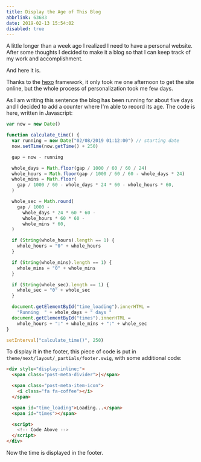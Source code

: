 ```yaml
---
title: Display the Age of This Blog
abbrlink: 63683
date: 2019-02-13 15:54:02
disabled: true
---
```


A little longer than a week ago I realized I need to have a personal website. After some thoughts I decided to make it a blog so that I can keep track of my work and accomplishment.

And here it is.

Thanks to the <a href="hexo.io">hexo</a> framework, it only took me one afternoon to get the site online, but the whole process of personalization took me few days.

As I am writing this sentence the blog has been running for about five days and I decided to add a counter where I'm able to record its age. The code is here, written in Javascript:

```javascript
var now = new Date()

function calculate_time() {
  var running = new Date("02/08/2019 01:12:00") // starting date
  now.setTime(now.getTime() + 250)

  gap = now - running

  whole_days = Math.floor(gap / 1000 / 60 / 60 / 24)
  whole_hours = Math.floor(gap / 1000 / 60 / 60 - whole_days * 24)
  whole_mins = Math.floor(
    gap / 1000 / 60 - whole_days * 24 * 60 - whole_hours * 60,
  )

  whole_sec = Math.round(
    gap / 1000 -
      whole_days * 24 * 60 * 60 -
      whole_hours * 60 * 60 -
      whole_mins * 60,
  )

  if (String(whole_hours).length == 1) {
    whole_hours = "0" + whole_hours
  }

  if (String(whole_mins).length == 1) {
    whole_mins = "0" + whole_mins
  }

  if (String(whole_sec).length == 1) {
    whole_sec = "0" + whole_sec
  }

  document.getElementById("time_loading").innerHTML =
    "Running  " + whole_days + " days "
  document.getElementById("times").innerHTML =
    whole_hours + ":" + whole_mins + ":" + whole_sec
}

setInterval("calculate_time()", 250)
```

To display it in the footer, this piece of code is put in `theme/next/layout/_partials/footer.swig`, with some additional code:

```html
<div style="display:inline;">
  <span class="post-meta-divider">|</span>

  <span class="post-meta-item-icon">
    <i class="fa fa-coffee"></i>
  </span>

  <span id="time_loading">Loading...</span>
  <span id="times"></span>

  <script>
    <!-- Code Above -->
  </script>
</div>
```

Now the time is displayed in the footer.
